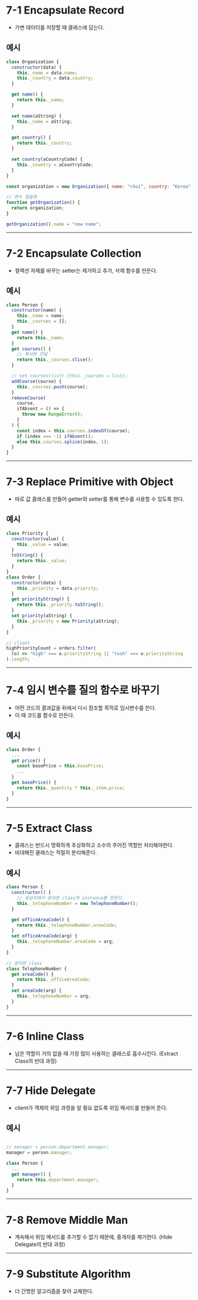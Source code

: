 # 7-1 Encapsulate Record

- 가변 데이터를 저장할 때 클래스에 담는다.

## 예시

```js
class Organization {
  constructor(data) {
    this._name = data.name;
    this._country = data.country;
  }

  get name() {
    return this._name;
  }

  set name(aString) {
    this._name = aString;
  }

  get country() {
    return this._country;
  }

  set country(aCountryCode) {
    this._country = aCountryCode;
  }
}

const organization = new Organization({ name: "choi", country: "Korea" });

// 변수 캡슐화
function getOrganization() {
  return organization;
}

getOrganization().name = "new name";
```

---

# 7-2 Encapsulate Collection

- 컬렉션 자체를 바꾸는 setter는 제거하고 추가, 삭제 함수를 만든다.

## 예시

```js
class Person {
  constructor(name) {
    this._name = name;
    this._courses = [];
  }
  get name() {
    return this._name;
  }
  get courses() {
    // 복사본 전달
    return this._courses.slice();
  }

  // set courses(list) {this._courses = list};
  addCourse(course) {
    this._courses.push(course);
  }
  removeCourse(
    course,
    ifAbsent = () => {
      throw new RangeError();
    }
  ) {
    const index = this.courses.indexOf(course);
    if (index === -1) ifAbsent();
    else this.courses.splice(index, 1);
  }
}
```

---

# 7-3 Replace Primitive with Object

- 따로 값 클래스를 만들어 getter와 setter를 통해 변수를 사용할 수 있도록 한다.

## 예시

```js
class Priority {
  constructor(value) {
    this._value = value;
  }
  toString() {
    return this._value;
  }
}
class Order {
  constructor(data) {
    this._priority = data.priority;
  }
  get priorityString() {
    return this._priority.toString();
  }
  set priority(aString) {
    this._priority = new Priority(aString);
  }
}

// client
highPriorityCount = orders.filter(
  (o) => "high" === o.priorityString || "rush" === o.priorityString
).length;
```

---

# 7-4 임시 변수를 질의 함수로 바꾸기

- 어떤 코드의 결과값을 뒤에서 다시 참조할 목적로 임시변수를 쓴다.
- 이 때 코드를 함수로 만든다.

## 예시

```js
class Order {
  ...
  get price() {
    const basePrice = this.basePrice;
    ...
  }
  get basePrice() {
    return this._quantity * this._item.price;
  }
}
```

---

# 7-5 Extract Class

- 클래스는 반드시 명확하게 추상화하고 소수의 주어진 역할만 처리해야한다.
- 비대해진 클래스는 적절히 분리해준다.

## 예시

```js
class Person {
  constructor() {
    // 생성자에서 분리한 class의 instance를 만든다.
    this._telephoneNumber = new TelephoneNumber();
  }

  get officeAreaCode() {
    return this._telephoneNumber.areaCode;
  }
  set officeAreaCode(arg) {
    this._telephoneNumber.areaCode = arg;
  }
}

// 분리한 class
class TelephoneNumber {
  get areaCode() {
    return this._officeAreaCode;
  }
  set areaCode(arg) {
    this._telephoneNumber = arg;
  }
}
```

---

# 7-6 Inline Class

- 남은 역할이 거의 없을 때 가장 많이 사용하는 클래스로 흡수시킨다. (Extract Class의 반대 과정)

---

# 7-7 Hide Delegate

- client가 객체의 위임 과정을 알 필요 없도록 위임 메서드를 만들어 준다.

## 예시

```js

// manager = person.department.manager;
manager = person.manager;

class Person {
  ...
  get manager() {
    return this.department.manager;
  }
}
```

---

# 7-8 Remove Middle Man

- 계속해서 위임 메서드를 추가할 수 없기 때문에, 중개자를 제거한다. (Hide Delegate의 반대 과정)

---

# 7-9 Substitute Algorithm

- 더 간명한 알고리즘을 찾아 교체한다.
